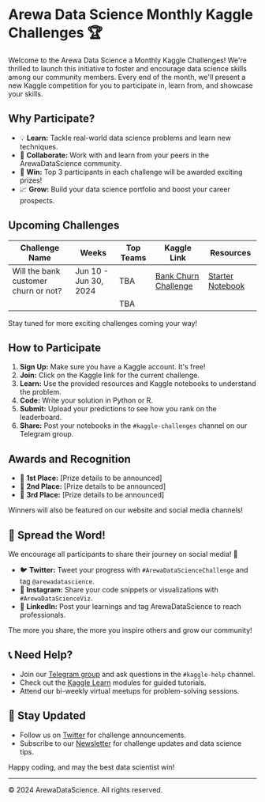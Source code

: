 # Arewa Data Science Monthly Kaggle Challenges 🏆

Welcome to the Arewa Data Science a Monthly Kaggle Challenges! We're thrilled to launch this initiative to foster and encourage data science skills among our community members. Every end of the month, we'll present a new Kaggle competition for you to participate in, learn from, and showcase your skills.

##  Why Participate?

- 💡 **Learn:** Tackle real-world data science problems and learn new techniques.
- 🤝 **Collaborate:** Work with and learn from your peers in the ArewaDataScience community.
- 🏅 **Win:** Top 3 participants in each challenge will be awarded exciting prizes!
- 📈 **Grow:** Build your data science portfolio and boost your career prospects.

## Upcoming Challenges

| Challenge Name | Weeks | Top Teams | Kaggle Link | Resources |
|---------------|-------|----------|------------|-----------|
| Will the bank customer churn or not? | Jun 10 - Jun 30, 2024 | TBA | [Bank Churn Challenge](https://www.kaggle.com/t/fdd89f2ee458400b8423c9fdc431a2da) | [Starter Notebook](https://www.kaggle.com/code/berkayozturkx/bank-customer-churn-predict-public-0-88593) |
| | | TBA |  |  |

Stay tuned for more exciting challenges coming your way! 

##  How to Participate

1. **Sign Up:** Make sure you have a Kaggle account. It's free!
2. **Join:** Click on the Kaggle link for the current challenge.
3. **Learn:** Use the provided resources and Kaggle notebooks to understand the problem.
4. **Code:** Write your solution in Python or R.
5. **Submit:** Upload your predictions to see how you rank on the leaderboard.
6. **Share:** Post your notebooks in the `#kaggle-challenges` channel on our Telegram group.

##  Awards and Recognition

- 🥇 **1st Place:** [Prize details to be announced]
- 🥈 **2nd Place:** [Prize details to be announced]
- 🥉 **3rd Place:** [Prize details to be announced]

Winners will also be featured on our website and social media channels!

## 📣 Spread the Word!

We encourage all participants to share their journey on social media! 📱

- 🐦 **Twitter:** Tweet your progress with `#ArewaDataScienceChallenge` and tag `@arewadatascience`.
- 📸 **Instagram:** Share your code snippets or visualizations with `#ArewaDataScienceViz`.
- 🔗 **LinkedIn:** Post your learnings and tag ArewaDataScience to reach professionals.

The more you share, the more you inspire others and grow our community! 

## 📞 Need Help?

- Join our [Telegram group](https://t.me/arewadatascience) and ask questions in the `#kaggle-help` channel.
- Check out the [Kaggle Learn](https://www.kaggle.com/learn) modules for guided tutorials.
- Attend our bi-weekly virtual meetups for problem-solving sessions.

## 📣 Stay Updated

- Follow us on [Twitter](https://twitter.com/arewadatascience) for challenge announcements.
- Subscribe to our [Newsletter](https://arewadatascience.substack.com) for challenge updates and data science tips.

Happy coding, and may the best data scientist win! 

---

© 2024 ArewaDataScience. All rights reserved.
